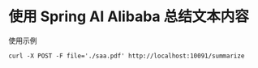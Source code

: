 # 使用 Spring AI Alibaba 总结文本内容

使用示例

```shell
curl -X POST -F file='./saa.pdf' http://localhost:10091/summarize
```